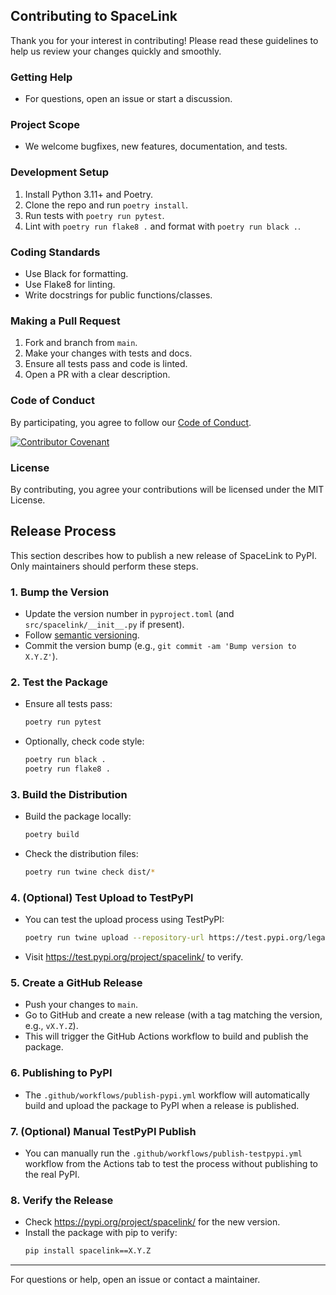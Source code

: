 ## Contributing to SpaceLink

Thank you for your interest in contributing! Please read these guidelines to help us review your changes quickly and smoothly.

### Getting Help
- For questions, open an issue or start a discussion.

### Project Scope
- We welcome bugfixes, new features, documentation, and tests.

### Development Setup
1. Install Python 3.11+ and Poetry.
2. Clone the repo and run `poetry install`.
3. Run tests with `poetry run pytest`.
4. Lint with `poetry run flake8 .` and format with `poetry run black .`.

### Coding Standards
- Use Black for formatting.
- Use Flake8 for linting.
- Write docstrings for public functions/classes.

### Making a Pull Request
1. Fork and branch from `main`.
2. Make your changes with tests and docs.
3. Ensure all tests pass and code is linted.
4. Open a PR with a clear description.

### Code of Conduct
By participating, you agree to follow our [Code of Conduct](CODE_OF_CONDUCT.md).

[![Contributor Covenant](https://img.shields.io/badge/Contributor%20Covenant-2.1-4baaaa.svg)](CODE_OF_CONDUCT.md)

### License
By contributing, you agree your contributions will be licensed under the MIT License.

## Release Process

This section describes how to publish a new release of SpaceLink to PyPI. Only maintainers should perform these steps.

### 1. Bump the Version
- Update the version number in `pyproject.toml` (and `src/spacelink/__init__.py` if present).
- Follow [semantic versioning](https://semver.org/).
- Commit the version bump (e.g., `git commit -am 'Bump version to X.Y.Z'`).

### 2. Test the Package
- Ensure all tests pass:
  ```bash
  poetry run pytest
  ```
- Optionally, check code style:
  ```bash
  poetry run black .
  poetry run flake8 .
  ```

### 3. Build the Distribution
- Build the package locally:
  ```bash
  poetry build
  ```
- Check the distribution files:
  ```bash
  poetry run twine check dist/*
  ```

### 4. (Optional) Test Upload to TestPyPI
- You can test the upload process using TestPyPI:
  ```bash
  poetry run twine upload --repository-url https://test.pypi.org/legacy/ dist/*
  ```
- Visit https://test.pypi.org/project/spacelink/ to verify.

### 5. Create a GitHub Release
- Push your changes to `main`.
- Go to GitHub and create a new release (with a tag matching the version, e.g., `vX.Y.Z`).
- This will trigger the GitHub Actions workflow to build and publish the package.

### 6. Publishing to PyPI
- The `.github/workflows/publish-pypi.yml` workflow will automatically build and upload the package to PyPI when a release is published.

### 7. (Optional) Manual TestPyPI Publish
- You can manually run the `.github/workflows/publish-testpypi.yml` workflow from the Actions tab to test the process without publishing to the real PyPI.

### 8. Verify the Release
- Check https://pypi.org/project/spacelink/ for the new version.
- Install the package with pip to verify:
  ```bash
  pip install spacelink==X.Y.Z
  ```

---

For questions or help, open an issue or contact a maintainer.